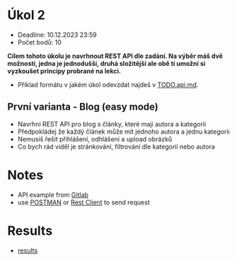 # Úkol 2

- Deadline: 10.12.2023 23:59
- Počet bodů: 10

__Cílem tohoto úkolu je navrhnout REST API dle zadání. Na výběr máš dvě možnosti, jedna je jednodušší, druhá složitější ale obě ti umožní si vyzkoušet principy probrané na lekci.__

- Příklad formátu v jakém úkol odevzdat najdeš v [TODO.api.md](./TODO.api.md).


## První varianta - Blog (easy mode)

- Navrhni REST API pro blog s články, které mají autora a kategorii
- Předpokládej že každý článek může mít jednoho autora a jednu kategorii
- Nemusiš řešit přihlášení, odhlášení a upload obrázků
- Co bych rád viděl je stránkování, filtrování dle kategorií nebo autora

# Notes

- API example from [Gitlab](https://docs.gitlab.com/ee/api/users.html)
- use [POSTMAN](https://blog.postman.com/how-to-create-a-rest-api-with-node-js-and-express/) or [Rest Client](https://marketplace.visualstudio.com/items?itemName=humao.rest-client) to send request

# Results

- [results](res)
